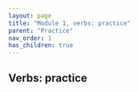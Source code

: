 ```yaml
---
layout: page
title: "Module 1, verbs: practice"
parent: "Practice"
nav_order: 1
has_children: true
---
```


## Verbs: practice